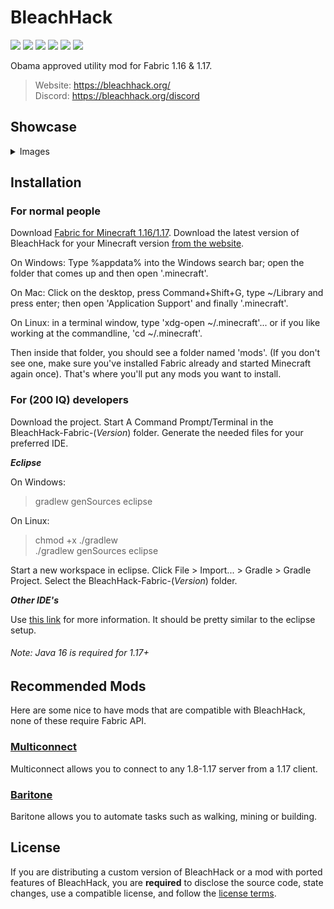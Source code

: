 
# BleachHack
![](https://img.shields.io/github/downloads/bleachdrinker420/BleachHack/total?style=flat-square)
![](https://img.shields.io/tokei/lines/github/BleachDrinker420/BleachHack?style=flat-square)
![](https://img.shields.io/github/languages/code-size/bleachdrinker420/BleachHack?style=flat-square)
![](https://img.shields.io/github/last-commit/bleachdrinker420/BleachHack?style=flat-square)
![](https://img.shields.io/badge/daily%20commit-yes-blue?style=flat-square)
![](https://img.shields.io/discord/620600892718055434?style=flat-square)

Obama approved utility mod for Fabric 1.16 & 1.17.

> Website: https://bleachhack.org/  
> Discord: https://bleachhack.org/discord

## Showcase
<details>
 <summary>Images</summary>

 ![](https://res.bleachhack.org/images/ClickguiShowcase.jpg)

 ![](https://res.bleachhack.org/images/RenderShowcase.jpg)

</details>

## Installation
### For normal people

Download [Fabric for Minecraft 1.16/1.17](https://fabricmc.net/use/).
Download the latest version of BleachHack for your Minecraft version [from the website](https://bleachhack.org/).


On Windows: Type %appdata% into the Windows search bar; open the folder that comes up and then open '.minecraft'.

On Mac: Click on the desktop, press Command+Shift+G, type ~/Library and press enter; then open 'Application Support' and finally '.minecraft'.

On Linux: in a terminal window, type 'xdg-open ~/.minecraft'... or if you like working at the commandline, 'cd ~/.minecraft'.

Then inside that folder, you should see a folder named 'mods'. (If you don't see one, make sure you've installed Fabric already and started Minecraft again once).
That's where you'll put any mods you want to install.

### For (200 IQ) developers

Download the project.
Start A Command Prompt/Terminal in the BleachHack-Fabric-(*Version*) folder.
Generate the needed files for your preferred IDE.

***Eclipse***

  On Windows:
  > gradlew genSources eclipse
  
  On Linux:
  > chmod +x ./gradlew  
  >./gradlew genSources eclipse

  Start a new workspace in eclipse.
  Click File > Import... > Gradle > Gradle Project.
  Select the BleachHack-Fabric-(*Version*) folder.

***Other IDE's***

  Use [this link](https://fabricmc.net/wiki/tutorial:setup) for more information.
  It should be pretty similar to the eclipse setup.
  
###### *Note: Java 16 is required for 1.17+*

## Recommended Mods

Here are some nice to have mods that are compatible with BleachHack, none of these require Fabric API.

### [Multiconnect](https://github.com/Earthcomputer/multiconnect)
Multiconnect allows you to connect to any 1.8-1.17 server from a 1.17 client.

### [Baritone](https://github.com/cabaletta/baritone)
Baritone allows you to automate tasks such as walking, mining or building.

## License

If you are distributing a custom version of BleachHack or a mod with ported features of BleachHack, you are **required** to disclose the source code, state changes, use a compatible license, and follow the [license terms](https://github.com/BleachDrinker420/BleachHack/blob/master/LICENSE).
